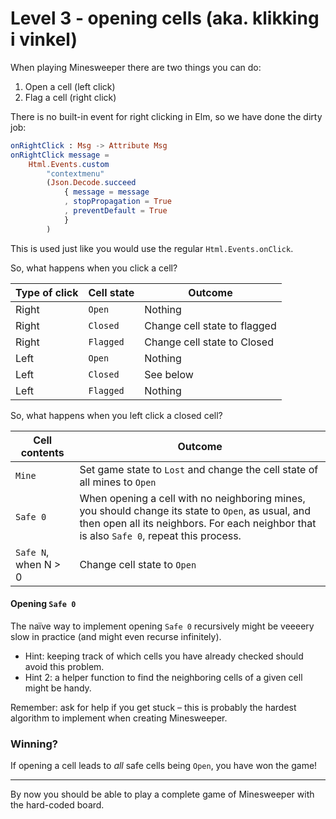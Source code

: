 # Level 3 - opening cells (aka. klikking i vinkel)

When playing Minesweeper there are two things you can do:

1. Open a cell (left click)
1. Flag a cell (right click)

There is no built-in event for right clicking in Elm, so we have done the dirty job:

```elm
onRightClick : Msg -> Attribute Msg
onRightClick message =
    Html.Events.custom
        "contextmenu"
        (Json.Decode.succeed
            { message = message
            , stopPropagation = True
            , preventDefault = True
            }
        )
```

This is used just like you would use the regular `Html.Events.onClick`.

So, what happens when you click a cell?

| Type of click | Cell state | Outcome                      |
| ------------- | ---------- | ---------------------------- |
| Right         | `Open`     | Nothing                      |
| Right         | `Closed`   | Change cell state to flagged |
| Right         | `Flagged`  | Change cell state to Closed  |
| Left          | `Open`     | Nothing                      |
| Left          | `Closed`   | See below                    |
| Left          | `Flagged`  | Nothing                      |

So, what happens when you left click a closed cell?

| Cell contents        | Outcome                                                                                                                                                                                        |
| -------------------- | ---------------------------------------------------------------------------------------------------------------------------------------------------------------------------------------------- |
| `Mine`               | Set game state to `Lost` and change the cell state of all mines to `Open`                                                                                                                      |
| `Safe 0`             | When opening a cell with no neighboring mines, you should change its state to `Open`, as usual, and then open all its neighbors. For each neighbor that is also `Safe 0`, repeat this process. |
| `Safe N`, when N > 0 | Change cell state to `Open`                                                                                                                                                                    |

#### Opening `Safe 0`

The naïve way to implement opening `Safe 0` recursively might be veeeery slow in practice (and might even recurse infinitely).

- Hint: keeping track of which cells you have already checked should avoid this problem.
- Hint 2: a helper function to find the neighboring cells of a given cell might be handy.

Remember: ask for help if you get stuck – this is probably the hardest algorithm to implement when creating Minesweeper.

### Winning?

If opening a cell leads to _all_ safe cells being `Open`, you have won the game!

---

By now you should be able to play a complete game of Minesweeper with the hard-coded board.
